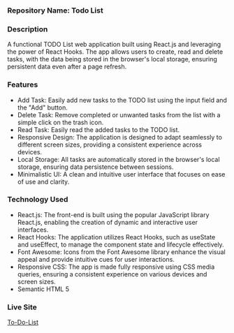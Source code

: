 ### Repository Name: Todo List

### Description
A functional TODO List web application built using React.js and leveraging the power of React Hooks. The app allows users to create, read and delete tasks, with the data being stored in the browser's local storage, ensuring persistent data even after a page refresh.

### Features

- Add Task: Easily add new tasks to the TODO list using the input field and the "Add" button.
- Delete Task: Remove completed or unwanted tasks from the list with a simple click on the trash icon.
- Read Task: Easily read the added tasks to the TODO list.
- Responsive Design: The application is designed to adapt seamlessly to different screen sizes, providing a consistent experience across devices.
- Local Storage: All tasks are automatically stored in the browser's local storage, ensuring data persistence between sessions.
- Minimalistic UI: A clean and intuitive user interface that focuses on ease of use and clarity.

### Technology Used

- React.js: The front-end is built using the popular JavaScript library React.js, enabling the creation of dynamic and interactive user interfaces.
- React Hooks: The application utilizes React Hooks, such as useState and useEffect, to manage the component state and lifecycle effectively.
- Font Awesome: Icons from the Font Awesome library enhance the visual appeal and provide intuitive cues for user interactions.
- Responsive CSS: The app is made fully responsive using CSS media queries, ensuring a consistent experience on various devices and screen sizes.
- Semantic HTML 5

### Live Site

[To-Do-List](https://to-do-list-byhiro.vercel.app/)
